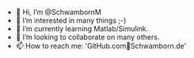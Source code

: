 - 👋 Hi, I’m @SchwambornM
- 👀 I’m interested in many things ;-)
- 🌱 I’m currently learning Matlab/Simulink.
- 💞️ I’m looking to collaborate on many others.
- 📫 How to reach me: 'GitHub.com📯Schwamborn.de'

<!---
SchwambornM/SchwambornM is a ✨ special ✨ repository because its `README.md` (this file) appears on your GitHub profile.
You can click the Preview link to take a look at your changes.
--->
